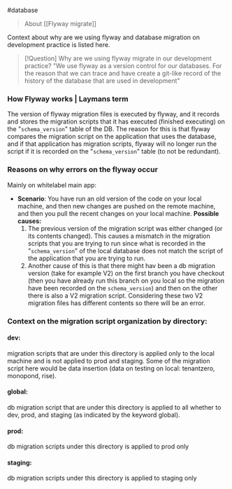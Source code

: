 #database

> About [[Flyway migrate]] 

Context about why are we using flyway and database migration on development practice is listed here.

> [!Question]
> Why are we using flyway migrate in our development practice?
> 	"We use flyway as a version control for our databases. For the reason that we can trace and have create a git-like record of the history of the database that are used in development"

### How Flyway works | Laymans term
The version of flyway migration files is executed by flyway, and it records and stores the migration scripts that it has executed (finished executing) on the "`schema_version`" table of the DB.
The reason for this is that flyway compares the migration script on the application that uses the database, and if that application has migration scripts, flyway will no longer run the script if it is recorded on the "`schema_version`" table (to not be redundant).

### Reasons on why errors on the flyway occur
Mainly on whitelabel main app:
- **Scenario**: You have run an old version of the code on your local machine, and then new changes are pushed on the remote machine, and then you pull the recent changes on your local machine.
	**Possible causes:**
	1. The previous version of the migration script was either changed (or its contents changed). This causes a mismatch in the migration scripts that you are trying to run since what is recorded in the "`schema_version`" of the local database does not match the script of the application that you are trying to run.
	2. Another cause of this is that there might hav been a db migration version (take for example V2) on the first branch you have checkout (then you have already run this branch on you local so the migration have been recorded on the `schema_version`) and then on the other there is also a V2 migration script. Considering these two V2 migration files has different contents so there will be an error.


### Context on the migration script organization by directory:

#### dev:
migration scripts that are under this directory is applied only to the local machine and is not applied to prod and staging. Some of the migration script here would be data insertion (data on testing on local: tenantzero, monopond, rise).


#### global:
db migration script that are under this directory is applied to all whether to dev, prod, and staging (as indicated by the keyword global).

#### prod:
db migration scripts under this directory is applied to prod only

#### staging:
db migration scripts under this directory is applied to staging only